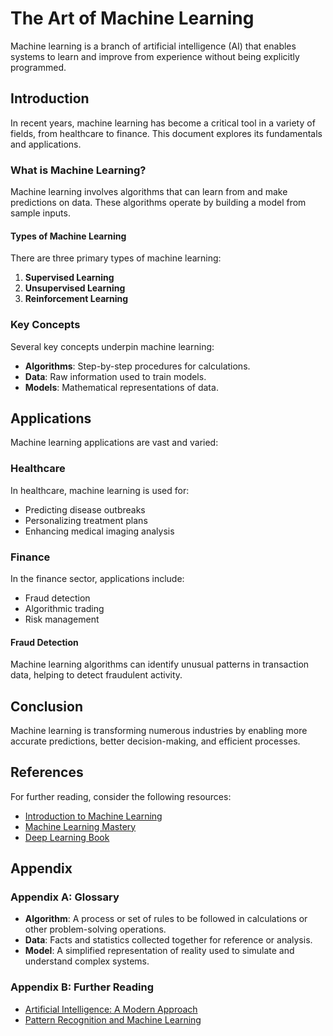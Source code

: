 # The Art of Machine Learning

Machine learning is a branch of artificial intelligence (AI) that enables systems to learn and improve from experience without being explicitly programmed.

## Introduction

In recent years, machine learning has become a critical tool in a variety of fields, from healthcare to finance. This document explores its fundamentals and applications.

### What is Machine Learning?

Machine learning involves algorithms that can learn from and make predictions on data. These algorithms operate by building a model from sample inputs.

#### Types of Machine Learning

There are three primary types of machine learning:

1. **Supervised Learning**
2. **Unsupervised Learning**
3. **Reinforcement Learning**

### Key Concepts

Several key concepts underpin machine learning:

- **Algorithms**: Step-by-step procedures for calculations.
- **Data**: Raw information used to train models.
- **Models**: Mathematical representations of data.

## Applications

Machine learning applications are vast and varied:

### Healthcare

In healthcare, machine learning is used for:

- Predicting disease outbreaks
- Personalizing treatment plans
- Enhancing medical imaging analysis

### Finance

In the finance sector, applications include:

- Fraud detection
- Algorithmic trading
- Risk management

#### Fraud Detection

Machine learning algorithms can identify unusual patterns in transaction data, helping to detect fraudulent activity.

## Conclusion

Machine learning is transforming numerous industries by enabling more accurate predictions, better decision-making, and efficient processes.

## References

For further reading, consider the following resources:

- [Introduction to Machine Learning](https://example.com)
- [Machine Learning Mastery](https://example.com)
- [Deep Learning Book](https://example.com)

## Appendix

### Appendix A: Glossary

- **Algorithm**: A process or set of rules to be followed in calculations or other problem-solving operations.
- **Data**: Facts and statistics collected together for reference or analysis.
- **Model**: A simplified representation of reality used to simulate and understand complex systems.

### Appendix B: Further Reading

- [Artificial Intelligence: A Modern Approach](https://example.com)
- [Pattern Recognition and Machine Learning](https://example.com)
